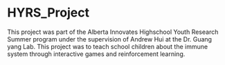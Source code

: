 # HYRS_Project

This project was part of the Alberta Innovates Highschool Youth Research Summer program under the supervision of Andrew Hui at the Dr. Guang yang Lab. This project was to teach school children about the immune system through interactive games and reinforcement learning.
